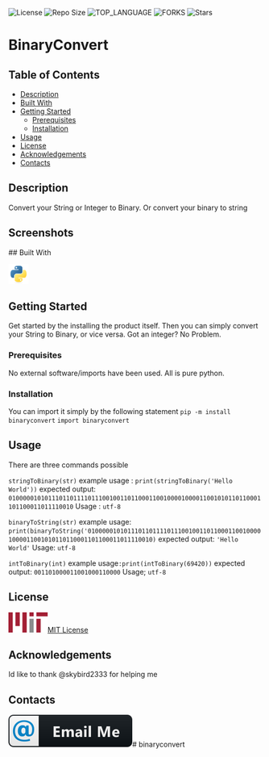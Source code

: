 ![License](https://img.shields.io/github/license/ateebplayz/binaryconvert.svg?style=for-the-badge) ![Repo Size](https://img.shields.io/github/languages/code-size/ateebplayz/binaryconvert.svg?style=for-the-badge) ![TOP_LANGUAGE](https://img.shields.io/github/languages/top/ateebplayz/binaryconvert.svg?style=for-the-badge) ![FORKS](https://img.shields.io/github/forks/ateebplayz/binaryconvert.svg?style=for-the-badge&social) ![Stars](https://img.shields.io/github/stars/ateebplayz/binaryconvert.svg?style=for-the-badge)
    
# BinaryConvert

## Table of Contents

- [Description](#description)
- [Built With](#built-with)
- [Getting Started](#getting-started)
  - [Prerequisites](#prerequisites)
  - [Installation](#installation)
- [Usage](#usage)
- [License](#license)
- [Acknowledgements](#acknowledgements)
- [Contacts](#contacts)

## Description

Convert your String or Integer to Binary. Or convert your binary to string

## Screenshots

<img src="" />## Built With

<a href="https://www.python.org/"><img src="https://raw.githubusercontent.com/devicons/devicon/master/icons/python/python-original.svg" height="40px" width="40px" /></a>

## Getting Started

Get started by the installing the product itself. Then you can simply convert your String to Binary, or vice versa. Got an integer? No Problem.

### Prerequisites

 No external software/imports have been used. All is pure python.

### Installation

You can import it simply by the following statement
`pip -m install binaryconvert`
`import binaryconvert`

## Usage

There are three commands possible

`stringToBinary(str)`
example usage : `print(stringToBinary('Hello World'))`
expected output: `0100000101011101101111011100100110110001100100001000011001010110110001101100011011110010`
Usage : `utf-8`

`binaryToString(str)`
example usage: `print(binaryToString('0100000101011101101111011100100110110001100100001000011001010110110001101100011011110010)`
expected output: `'Hello World'`
Usage: `utf-8`

`intToBinary(int)`
example usage`:print(intToBinary(69420))`
expected output: `001101000011001000110000`
Usage; `utf-8`


## License

<a href="https://choosealicense.com/licenses/mit/"><img src="https://raw.githubusercontent.com/johnturner4004/readme-generator/master/src/components/assets/images/mit.svg" height=40 />MIT License</a>

## Acknowledgements

Id like to thank @skybird2333 for helping me

## Contacts

<a href="mailto:challengebudies9@gmail.com"><img src=https://raw.githubusercontent.com/johnturner4004/readme-generator/master/src/components/assets/images/email_me_button_icon_151852.svg /></a>#   b i n a r y c o n v e r t 
 
 